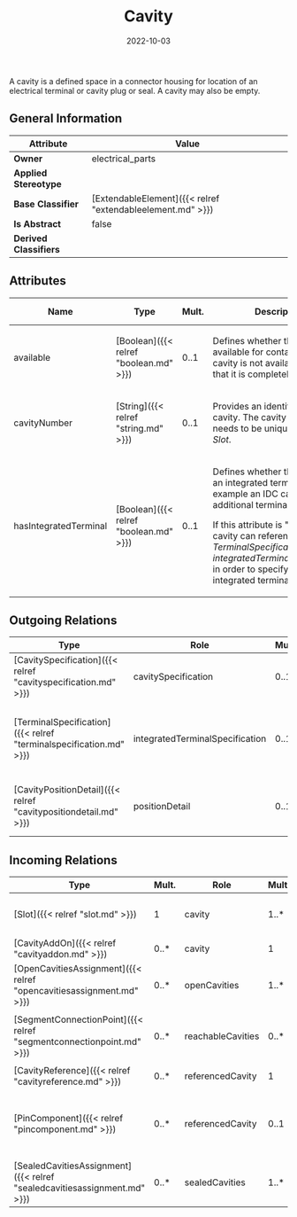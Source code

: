 ﻿---
title: Cavity
toc: false
type: specs
date: "2022-10-03"
draft: false
specification: VEC
version: 2.0.1
documentType: "Recommendation"
elementType: Class
classes:
  - Cavity
menu_name: vec-2.0.1
---
<p> A cavity is a defined space in a connector housing for location of an electrical terminal or cavity plug or seal. A cavity may also be empty.      </p>

## General Information

| Attribute               | Value |
|-------------------------|-------|
| **Owner**               | electrical_parts |
| **Applied Stereotype**  |   |
| **Base Classifier**     | [ExtendableElement]({{< relref "extendableelement.md" >}})<br/>  |
| **Is Abstract**         | false |
| **Derived Classifiers** |   |

## Attributes
|  Name  |  Type  |  Mult.  |  Description  |  Owning Classifier  |
|--------|--------|---------|---------------|--------------|
|available | [Boolean]({{< relref "boolean.md" >}}) | 0..1 | <p> Defines whether the cavity is available for contacting. If the cavity is not available, it means that it is completely closed.      </p> | [Cavity]({{< relref "cavity.md" >}}) |
|cavityNumber | [String]({{< relref "string.md" >}}) | 0..1 | <p> Provides an identifier for the cavity. The cavity number needs to be unique within a <i>Slot</i>.      </p> | [Cavity]({{< relref "cavity.md" >}}) |
|hasIntegratedTerminal | [Boolean]({{< relref "boolean.md" >}}) | 0..1 | <p> Defines whether the cavity has an integrated terminal (for example an IDC cavity)&#160;or if an additional terminal is required.      </p>      <p> If this attribute is &quot;true&quot;, the cavity can reference a <i>TerminalSpecification</i> as <i>integratedTerminalSpecification</i> in order to specify the integrated terminal.       </p> | [Cavity]({{< relref "cavity.md" >}}) |

## Outgoing Relations
|    Type  |   Role   |   Mult.   |   Mult.   |   Description   |
|----------|----------|-----------|-----------|-----------------|
| [CavitySpecification]({{< relref "cavityspecification.md" >}}) | cavitySpecification | 0..1 | 0..* | References the CavitySpecification that is satisfied by the cavity. |
| [TerminalSpecification]({{< relref "terminalspecification.md" >}}) | integratedTerminalSpecification | 0..1 |  | <p> Specifies the terminal, if the cavity has an integrated terminal (e.g. an IDC).      </p> |
| [CavityPositionDetail]({{< relref "cavitypositiondetail.md" >}}) | positionDetail | 0..1 | 1 | Optional details for geometric properties of the cavity in the connector. |
##  Incoming Relations
|    Type  |   Mult.  |   Role    |   Mult.   |   Description  |
|----------|----------|-----------|-----------|----------------|
| [Slot]({{< relref "slot.md" >}}) | 1 | cavity | 1..* | <p> Specifies the Cavities forming the Slot.      </p> |
| [CavityAddOn]({{< relref "cavityaddon.md" >}}) | 0..* | cavity | 1 |  |
| [OpenCavitiesAssignment]({{< relref "opencavitiesassignment.md" >}}) | 0..* | openCavities | 1..* | <p> Specifies the cavities that are open.      </p> |
| [SegmentConnectionPoint]({{< relref "segmentconnectionpoint.md" >}}) | 0..* | reachableCavities | 0..* | <p> Specifies the <i>Cavities</i> that are reachable with wires through this <i>SegmentConnectionPoint.</i>      </p> |
| [CavityReference]({{< relref "cavityreference.md" >}}) | 0..* | referencedCavity | 1 | Points to the cavity referenced by the cavity reference. |
| [PinComponent]({{< relref "pincomponent.md" >}}) | 0..* | referencedCavity | 0..1 | Defines the cavity in the corresponding ConnectorHousingSpecification of the HousingComponent where the PinComponent is located.  (see KBLFRM-300) |
| [SealedCavitiesAssignment]({{< relref "sealedcavitiesassignment.md" >}}) | 0..* | sealedCavities | 1..* | <p> Specifies the Cavities that are sealed.      </p> |
